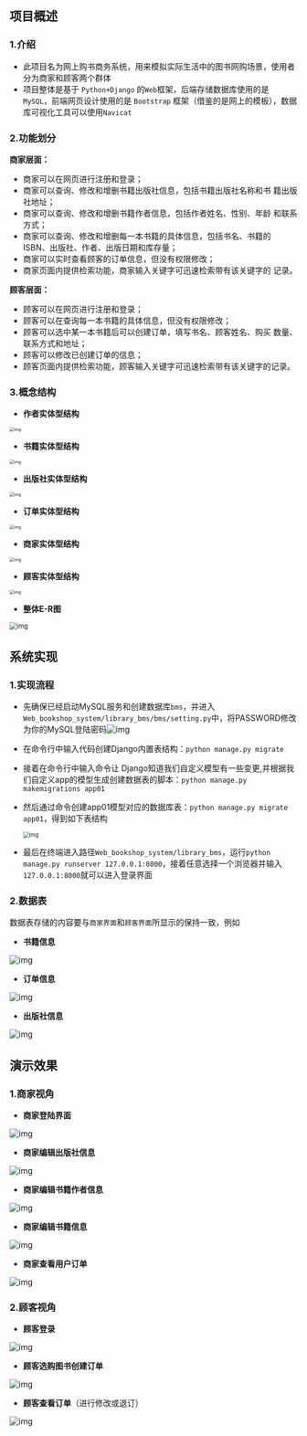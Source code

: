 ## 项目概述

### 1.介绍

- 此项目名为网上购书商务系统，用来模拟实际生活中的图书网购场景，使用者分为商家和顾客两个群体
- 项目整体是基于 `Python+Django` 的`Web`框架，后端存储数据库使用的是`MySQL`，前端网页设计使用的是 `Bootstrap` 框架（借鉴的是网上的模板），数据库可视化工具可以使用`Navicat`   

  

### 2.功能划分

**商家层面：**

- 商家可以在网页进行注册和登录； 
- 商家可以查询、修改和增删书籍出版社信息，包括书籍出版社名称和书 籍出版社地址； 
- 商家可以查询、修改和增删书籍作者信息，包括作者姓名、性别、年龄 和联系方式； 
- 商家可以查询、修改和增删每一本书籍的具体信息，包括书名、书籍的 ISBN、出版社、作者、出版日期和库存量； 
- 商家可以实时查看顾客的订单信息，但没有权限修改； 
- 商家页面内提供检索功能，商家输入关键字可迅速检索带有该关键字的 记录。

  

**顾客层面：**

- 顾客可以在网页进行注册和登录； 
- 顾客可以在查询每一本书籍的具体信息，但没有权限修改； 
- 顾客可以选中某一本书籍后可以创建订单，填写书名、顾客姓名、购买 数量、联系方式和地址； 
- 顾客可以修改已创建订单的信息； 
- 顾客页面内提供检索功能，顾客输入关键字可迅速检索带有该关键字的记录。



  

### 3.概念结构

- **作者实体型结构**

<img src="https://raw.githubusercontent.com/ChongbinZhao/Web_bookshop_system/master/src/16.png" alt="img" style="zoom:50%;" />

- **书籍实体型结构**

<img src="https://raw.githubusercontent.com/ChongbinZhao/Web_bookshop_system/master/src/17.png" alt="img" style="zoom:50%;" />

- **出版社实体型结构**

<img src="https://raw.githubusercontent.com/ChongbinZhao/Web_bookshop_system/master/src/18.png" alt="img" style="zoom:50%;" />

- **订单实体型结构**

<img src="https://raw.githubusercontent.com/ChongbinZhao/Web_bookshop_system/master/src/19.png" alt="img" style="zoom:50%;" />

- **商家实体型结构**

<img src="https://raw.githubusercontent.com/ChongbinZhao/Web_bookshop_system/master/src/20.png" alt="img" style="zoom:50%;" />



- **顾客实体型结构**

<img src="https://raw.githubusercontent.com/ChongbinZhao/Web_bookshop_system/master/src/21.png" alt="img" style="zoom:50%;" />

- **整体E-R图**



<img src="https://raw.githubusercontent.com/ChongbinZhao/Web_bookshop_system/master/src/22.png" alt="img" style="zoom: 80%;" />



  

## 系统实现

### 1.实现流程

- 先确保已经启动MySQL服务和创建数据库`bms`，并进入`Web_bookshop_system/library_bms/bms/setting.py`中，将PASSWORD修改为你的MySQL登陆密码![img](https://raw.githubusercontent.com/ChongbinZhao/Web_bookshop_system/master/src/11.png)

- 在命令行中输入代码创建Django内置表结构：`python manage.py migrate` 

- 接着在命令行中输入命令让 Django知道我们自定义模型有一些变更,并根据我们自定义app的模型生成创建数据表的脚本：`python manage.py makemigrations app01`

- 然后通过命令创建app01模型对应的数据库表：`python manage.py migrate app01`，得到如下表结构

  <img src="https://raw.githubusercontent.com/ChongbinZhao/Web_bookshop_system/master/src/12.png" alt="img" style="zoom:67%;" />

- 最后在终端进入路径`Web_bookshop_system/library_bms`，运行`python manage.py runserver 127.0.0.1:8000`，接着任意选择一个浏览器并输入`127.0.0.1:8000`就可以进入登录界面



  

### 2.数据表

数据表存储的内容要与`商家界面`和`顾客界面`所显示的保持一致，例如

- **书籍信息**

![img](https://raw.githubusercontent.com/ChongbinZhao/Web_bookshop_system/master/src/13.png)

  

- **订单信息**

![img](https://raw.githubusercontent.com/ChongbinZhao/Web_bookshop_system/master/src/14.png)

  

- **出版社信息**

![img](https://raw.githubusercontent.com/ChongbinZhao/Web_bookshop_system/master/src/15.png)







  

## 演示效果

### 1.商家视角

- **商家登陆界面**

![img](https://raw.githubusercontent.com/ChongbinZhao/Web_bookshop_system/master/src/1.png)

  

- **商家编辑出版社信息**

![img](https://raw.githubusercontent.com/ChongbinZhao/Web_bookshop_system/master/src/2.png)

  

- **商家编辑书籍作者信息**

![img](https://raw.githubusercontent.com/ChongbinZhao/Web_bookshop_system/master/src/3.png)

  

- **商家编辑书籍信息** 

![img](https://raw.githubusercontent.com/ChongbinZhao/Web_bookshop_system/master/src/4.png)

  

- **商家查看用户订单**

![img](https://raw.githubusercontent.com/ChongbinZhao/Web_bookshop_system/master/src/5.png)

  

### 2.顾客视角

- **顾客登录**

![img](https://raw.githubusercontent.com/ChongbinZhao/Web_bookshop_system/master/src/6.png)

  

- **顾客选购图书创建订单**

![img](https://raw.githubusercontent.com/ChongbinZhao/Web_bookshop_system/master/src/7.png)

  

- **顾客查看订单**（进行修改或退订）

![img](https://raw.githubusercontent.com/ChongbinZhao/Web_bookshop_system/master/src/8.png)

  
